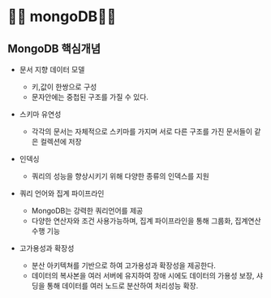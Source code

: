 # 🌱🌱 mongoDB🌱🌱

## MongoDB 핵심개념

- 문서 지향 데이터 모델
  - 키,값이 한쌍으로 구성
  - 문자안에는 중첩된 구조를 가질 수 있다.

- 스키마 유연성
  - 각각의 문서는 자체적으로 스키마를 가지며 서로 다른 구조를 가진 문서들이 같은 컬렉션에 저장
  
- 인덱싱
  - 쿼리의 성능을 향상시키기 위해 다양한 종류의 인덱스를 지원
  
- 쿼리 언어와 집계 파이프라인
  - MongoDB는 강력한 쿼리언어를 제공
  - 다양한 연산자와 조건 사용가능하며, 집계 파이프라인을 통해 그룹화, 집계연산 수행 기능
   
 - 고가용성과 확장성
   - 분산 아키텍쳐를 기반으로 하여 고가용성과 확장성을 제공한다.
   - 데이터의 복사본을 여러 서버에 유지하여 장애 시에도 데이터의 가용성 보장, 샤딩을 통해 데이터를 여러 노드로 분산하여 처리성능 확장.
